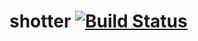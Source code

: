 # shotter [![Build Status](https://travis-ci.org/seriousManual/shotter.png)](https://travis-ci.org/seriousManual/shotter)